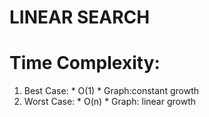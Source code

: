 # LINEAR SEARCH

# Time Complexity:
   1. Best Case:
              * O(1)
              * Graph:constant growth 
   2. Worst Case:
             * O(n)
             * Graph: linear growth
    

